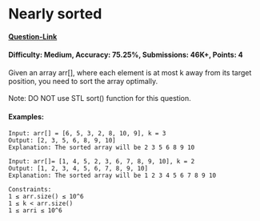 # Nearly sorted
#### [Question-Link](https://www.geeksforgeeks.org/problems/nearly-sorted-1587115620/1)
#### Difficulty: Medium, Accuracy: 75.25%, Submissions: 46K+, Points: 4

Given an array arr[], where each element is at most k away from its target position, you need to sort the array optimally.
<br><br>
Note: DO NOT use STL sort() function for this question.

#### Examples:
```
Input: arr[] = [6, 5, 3, 2, 8, 10, 9], k = 3
Output: [2, 3, 5, 6, 8, 9, 10]
Explanation: The sorted array will be 2 3 5 6 8 9 10
```
```
Input: arr[]= [1, 4, 5, 2, 3, 6, 7, 8, 9, 10], k = 2
Output: [1, 2, 3, 4, 5, 6, 7, 8, 9, 10]
Explanation: The sorted array will be 1 2 3 4 5 6 7 8 9 10
```
```
Constraints:
1 ≤ arr.size() ≤ 10^6
1 ≤ k < arr.size()
1 ≤ arri ≤ 10^6
```
